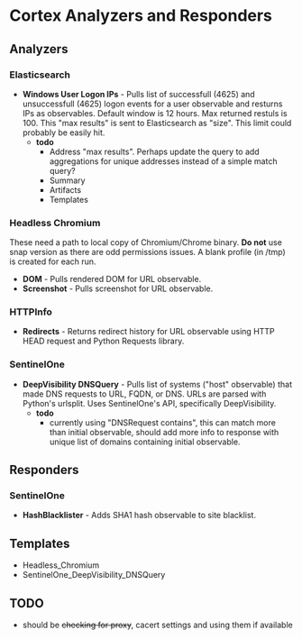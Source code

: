 # Cortex Analyzers and Responders

## Analyzers

### Elasticsearch

* **Windows User Logon IPs** - Pulls list of successfull (4625) and unsuccessfull (4625) logon events for a user observable and resturns IPs as observables.  Default window is 12 hours.   Max returned restuls is 100.  This "max results" is sent to Elasticsearch as "size".  This limit could probably be easily hit.
  * **todo**
    * Address "max results".  Perhaps update the query to add aggregations for unique addresses instead of a simple match query?
    * Summary
    * Artifacts
    * Templates

### Headless Chromium

These need a path to local copy of Chromium/Chrome binary.  **Do not** use snap version as there are odd permissions issues.  A blank profile (in /tmp) is created for each run.

* **DOM** - Pulls rendered DOM for URL observable.
* **Screenshot** - Pulls screenshot for URL observable.

### HTTPInfo

* **Redirects** - Returns redirect history for URL observable using HTTP HEAD request and Python Requests library.

### SentinelOne

* **DeepVisibility DNSQuery** - Pulls list of systems ("host" observable) that made DNS requests to URL, FQDN, or DNS.  URLs are parsed with Python's urlsplit.  Uses SentinelOne's API, specifically DeepVisibility.
  * **todo**
    * currently using "DNSRequest contains", this can match more than initial observable, should add more info to response with unique list of domains containing initial observable.

## Responders

### SentinelOne

* **HashBlacklister** - Adds SHA1 hash observable to site blacklist.

## Templates

* Headless_Chromium
* SentinelOne_DeepVisibility_DNSQuery

## TODO

* should be ~~checking for proxy~~, cacert settings and using them if available
